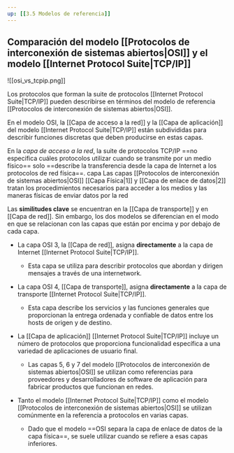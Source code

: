 ```yaml
---
up: [[3.5 Modelos de referencia]]
---
```

## Comparación del modelo [[Protocolos de interconexión de sistemas abiertos|OSI]] y el modelo [[Internet Protocol Suite|TCP/IP]]

![[osi_vs_tcpip.png]]

Los protocolos que forman la suite de protocolos [[Internet Protocol Suite|TCP/IP]] pueden describirse en términos del modelo de referencia [[Protocolos de interconexión de sistemas abiertos|OSI]].

En el modelo OSI, la [[Capa de acceso a la red]] y la [[Capa de aplicación]] del modelo [[Internet Protocol Suite|TCP/IP]] están subdivididas para describir funciones discretas que deben producirse en estas capas.

En la *capa de acceso a la red*, la suite de protocolos TCP/IP ==no especifica cuáles protocolos utilizar cuando se transmite por un medio físico== solo ==describe la transferencia desde la capa de Internet a los protocolos de red física==.
capa Las capas [[Protocolos de interconexión de sistemas abiertos|OSI]] [[Capa Física|1]] y [[Capa de enlace de datos|2]] tratan los procedimientos necesarios para acceder a los medios y las maneras físicas de enviar datos por la red

Las **similitudes clave** se encuentran en la [[Capa de transporte]] y en [[Capa de red]]. Sin embargo, los dos modelos se
diferencian en el modo en que se relacionan con las capas que están por encima y por debajo de cada capa.

- La capa OSI 3, la [[Capa de red]], asigna **directamente** a la capa de Internet [[Internet Protocol Suite|TCP/IP]].
	- Esta capa se utiliza para describir protocolos que abordan y dirigen mensajes a través de una internetwork.
	
- La capa OSI 4, [[Capa de transporte]], asigna **directamente** a la capa de transporte [[Internet Protocol Suite|TCP/IP]].
	- Esta capa describe los servicios y las funciones generales que proporcionan la entrega ordenada y confiable de datos entre los hosts de origen y de destino.
	
- La [[Capa de aplicación]] [[Internet Protocol Suite|TCP/IP]] incluye un número de protocolos que proporciona funcionalidad específica a una variedad de aplicaciones de usuario final.
	- Las capas 5, 6 y 7 del modelo [[Protocolos de interconexión de sistemas abiertos|OSI]] se utilizan como referencias para proveedores y desarrolladores de software de aplicación para fabricar productos que funcionan en redes.
	
- Tanto el modelo [[Internet Protocol Suite|TCP/IP]] como el modelo [[Protocolos de interconexión de sistemas abiertos|OSI]] se utilizan comúnmente en la referencia a protocolos en varias capas.
	- Dado que el modelo ==OSI separa la capa de enlace de datos de la capa física==, se suele utilizar cuando se refiere a esas capas inferiores.